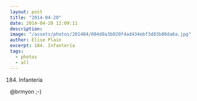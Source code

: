 ```yaml
---
layout: post
title: "2014-04-20"
date: 2014-04-20 12:09:11
description: 
image: "/assets/photos/201404/004d8a3b920f4ad434ebf3d83b80da6a.jpg"
author: Elise Plain
excerpt: 184. Infantería
tags: 
  - photos
  - all
---
```


184. Infantería
<p></p>
<p>@brmyon ;-)</p>